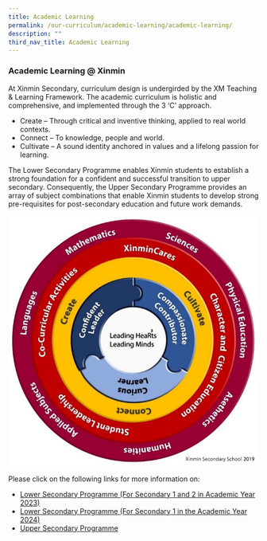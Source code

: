 ```yaml
---
title: Academic Learning
permalink: /our-curriculum/academic-learning/academic-learning/
description: ""
third_nav_title: Academic Learning
---
```

### Academic Learning @ Xinmin
At Xinmin Secondary, curriculum design is undergirded by the XM Teaching &amp; Learning Framework. The academic curriculum is holistic and comprehensive, and implemented through the 3 ‘C’ approach.

* Create – Through critical and inventive thinking, applied to real world contexts.<br>
* Connect – To knowledge, people and world.<br>
* Cultivate – A sound identity anchored in values and a lifelong passion for learning.

The Lower Secondary Programme enables Xinmin students to establish a strong foundation for a confident and successful transition to upper secondary. Consequently, the Upper Secondary Programme provides an array of subject combinations that enable Xinmin students to develop strong pre-requisites for post-secondary education and future work demands.

![](/images/Lower%20Sec%20Academic%20Learning/framework.jpg)

Please click on the following links for more information on:
* [Lower Secondary Programme (For Secondary 1 and 2 in Academic Year 2023)](/our-curriculum/academic-learning/lower-sec-programme-2023/)
* [Lower Secondary Programme (For Secondary 1 in the Academic  Year 2024)](/our-curriculum/academic-learning/lower-sec-programmer-2024/)
* [Upper Secondary Programme](/our-curriculum/academic-learning/upper-sec-programme/)